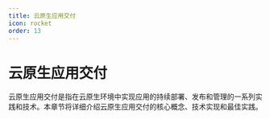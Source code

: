 ```yaml
---
title: 云原生应用交付
icon: rocket
order: 13
---
```


# 云原生应用交付

云原生应用交付是指在云原生环境中实现应用的持续部署、发布和管理的一系列实践和技术。本章节将详细介绍云原生应用交付的核心概念、技术实现和最佳实践。
